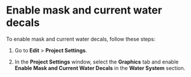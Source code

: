 # Enable mask and current water decals

To enable mask and current water decals, follow these steps:

1. Go to **Edit** > **Project Settings**.

1. In the **Project Settings** window, select the **Graphics** tab and enable **Enable Mask and Current Water Decals** in the **Water System** section.
